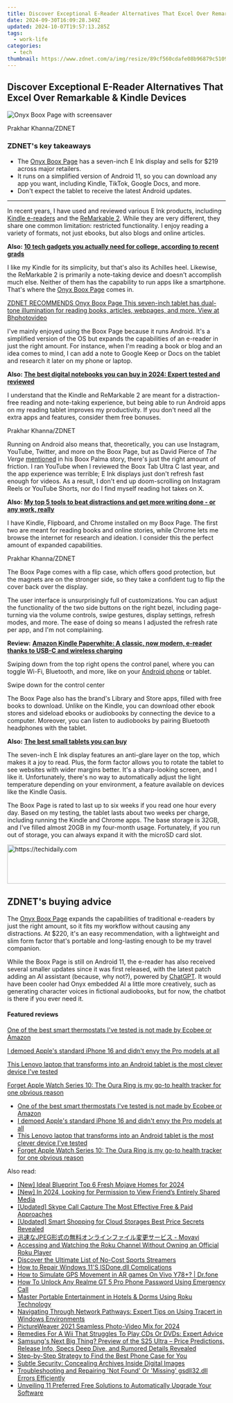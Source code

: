 ```yaml
---
title: Discover Exceptional E-Reader Alternatives That Excel Over Remarkable & Kindle Devices
date: 2024-09-30T16:09:28.349Z
updated: 2024-10-07T19:57:13.285Z
tags:
  - work-life
categories:
  - tech
thumbnail: https://www.zdnet.com/a/img/resize/89cf560cdafe08b96879c5109560e299cda020b5/2024/07/24/ed45b1f6-c71b-43b1-b847-3ede55fdd7e8/onyx-boox-page0724-173930.jpg?width=278&height=156&fit=crop&auto=webp
---
```


## Discover Exceptional E-Reader Alternatives That Excel Over Remarkable & Kindle Devices

![Onyx Boox Page with screensaver](https://www.zdnet.com/a/img/resize/515dc637da453a3473ac3987df2686c84eeeb259/2024/07/24/286eea0f-24fe-4046-a426-2fea6dc28d3b/onyx-boox-page0724-174139.jpg?auto=webp&width=1280)

Prakhar Khanna/ZDNET

### ZDNET's key takeaways

* The [Onyx Boox Page](https://affportal.bhphoto.com/dl/redventures/?s=zd-%5F%5FCOM%5FCLICK%5FID%5F%5F-dtp&u=https%3A%2F%2Fwww.bhphotovideo.com%2Fc%2Fproduct%2F1773405-REG) has a seven-inch E Ink display and sells for $219 across major retailers.
* It runs on a simplified version of Android 11, so you can download any app you want, including Kindle, TikTok, Google Docs, and more.
* Don't expect the tablet to receive the latest Android updates.

---

In recent years, I have used and reviewed various E Ink products, including [Kindle e-readers](https://www.zdnet.com/article/best-kindle/) and the [ReMarkable 2](https://www.zdnet.com/article/remarkable-2-type-folio-keyboard-case/). While they are very different, they share one common limitation: restricted functionality. I enjoy reading a variety of formats, not just ebooks, but also blogs and online articles. 

**Also: [10 tech gadgets you actually need for college, according to recent grads](https://www.zdnet.com/home-and-office/10-tech-gadgets-you-actually-need-for-college-according-to-recent-grads/)**

I like my Kindle for its simplicity, but that's also its Achilles heel. Likewise, the ReMarkable 2 is primarily a note-taking device and doesn't accomplish much else. Neither of them has the capability to run apps like a smartphone. That's where the [Onyx Boox Page](https://affportal.bhphoto.com/dl/redventures/?s=zd-%5F%5FCOM%5FCLICK%5FID%5F%5F-dtp&u=https%3A%2F%2Fwww.bhphotovideo.com%2Fc%2Fproduct%2F1773405-REG) comes in.

[ZDNET RECOMMENDS Onyx Boox Page This seven-inch tablet has dual-tone illumination for reading books, articles, webpages, and more. View at Bhphotovideo](https://affportal.bhphoto.com/dl/redventures/?s=zd-%5F%5FCOM%5FCLICK%5FID%5F%5F-dtp&u=https%3A%2F%2Fwww.bhphotovideo.com%2Fc%2Fproduct%2F1773405-REG%2Fboox%5Fboox%5Fpage%5F7%5Fpage.html)

I've mainly enjoyed using the Boox Page because it runs Android. It's a simplified version of the OS but expands the capabilities of an e-reader in just the right amount. For instance, when I'm reading a book or blog and an idea comes to mind, I can add a note to Google Keep or Docs on the tablet and research it later on my phone or laptop. 

**Also: [The best digital notebooks you can buy in 2024: Expert tested and reviewed](https://www.zdnet.com/article/best-smart-notebook/)**

I understand that the Kindle and ReMarkable 2 are meant for a distraction-free reading and note-taking experience, but being able to run Android apps on my reading tablet improves my productivity. If you don't need all the extra apps and features, consider them free bonuses.

Prakhar Khanna/ZDNET

Running on Android also means that, theoretically, you can use Instagram, YouTube, Twitter, and more on the Boox Page, but as David Pierce of _The Verge_ [mentioned](https://www.theverge.com/24184777/boox-palma-e-ink-smartphone-reader) in his Boox Palma story, there's just the right amount of friction. I ran YouTube when I reviewed the Boox Tab Ultra C last year, and the app experience was terrible; E Ink displays just don't refresh fast enough for videos. As a result, I don't end up doom-scrolling on Instagram Reels or YouTube Shorts, nor do I find myself reading hot takes on X.

**Also: [My top 5 tools to beat distractions and get more writing done - or any work, really](https://www.zdnet.com/home-and-office/work-life/my-top-5-tools-to-beat-distractions-and-get-more-writing-done-or-any-work-really/)**

I have Kindle, Flipboard, and Chrome installed on my Boox Page. The first two are meant for reading books and online stories, while Chrome lets me browse the internet for research and ideation. I consider this the perfect amount of expanded capabilities.

Prakhar Khanna/ZDNET

The Boox Page comes with a flip case, which offers good protection, but the magnets are on the stronger side, so they take a confident tug to flip the cover back over the display.

The user interface is unsurprisingly full of customizations. You can adjust the functionality of the two side buttons on the right bezel, including page-turning via the volume controls, swipe gestures, display settings, refresh modes, and more. The ease of doing so means I adjusted the refresh rate per app, and I'm not complaining.

**Review:** **[Amazon Kindle Paperwhite: A classic, now modern, e-reader thanks to USB-C and wireless charging](https://www.zdnet.com/article/amazon-kindle-paperwhite-2021-review-a-classic-now-modern-e-reader-thanks-to-usb-c-and-wireless-charging/)**

Swiping down from the top right opens the control panel, where you can toggle Wi-Fi, Bluetooth, and more, like on your [Android phone](https://www.zdnet.com/article/best-android-phone/) or tablet.

Swipe down for the control center

The Boox Page also has the brand's Library and Store apps, filled with free books to download. Unlike on the Kindle, you can download other ebook stores and sideload ebooks or audiobooks by connecting the device to a computer. Moreover, you can listen to audiobooks by pairing Bluetooth headphones with the tablet.

**Also:** [**The best small tablets you can buy**](https://www.zdnet.com/article/best-small-tablet/)

The seven-inch E Ink display features an anti-glare layer on the top, which makes it a joy to read. Plus, the form factor allows you to rotate the tablet to see websites with wider margins better. It's a sharp-looking screen, and I like it. Unfortunately, there's no way to automatically adjust the light temperature depending on your environment, a feature available on devices like the Kindle Oasis.

The Boox Page is rated to last up to six weeks if you read one hour every day. Based on my testing, the tablet lasts about two weeks per charge, including running the Kindle and Chrome apps. The base storage is 32GB, and I've filled almost 20GB in my four-month usage. Fortunately, if you run out of storage, you can always expand it with the microSD card slot.

<!-- affiliate ads begin -->
<a href="https://appsumo.8odi.net/c/5597632/2123731/7443" target="_top" id="2123731">
  <img src="//a.impactradius-go.com/display-ad/7443-2123731" border="0" alt="https://techidaily.com" width="728" height="90"/>
</a>
<img height="0" width="0" src="https://appsumo.8odi.net/i/5597632/2123731/7443" style="position:absolute;visibility:hidden;" border="0" />
<!-- affiliate ads end -->

## ZDNET's buying advice

The [Onyx Boox Page](https://affportal.bhphoto.com/dl/redventures/?s=zd-%5F%5FCOM%5FCLICK%5FID%5F%5F-dtp&u=https%3A%2F%2Fwww.bhphotovideo.com%2Fc%2Fproduct%2F1773405-REG%2Fboox%5Fboox%5Fpage%5F7%5Fpage.html) expands the capabilities of traditional e-readers by just the right amount, so it fits my workflow without causing any distractions. At $220, it's an easy recommendation, with a lightweight and slim form factor that's portable and long-lasting enough to be my travel companion.

While the Boox Page is still on Android 11, the e-reader has also received several smaller updates since it was first released, with the latest patch adding an AI assistant (because, why not?), powered by [ChatGPT](https://www.zdnet.com/article/what-is-chatgpt-and-why-does-it-matter-heres-everything-you-need-to-know/). It would have been cooler had Onyx embedded AI a little more creatively, such as generating character voices in fictional audiobooks, but for now, the chatbot is there if you ever need it.

#### Featured reviews

[One of the best smart thermostats I've tested is not made by Ecobee or Amazon](https://www.zdnet.com/article/one-of-the-best-smart-thermostats-ive-tested-is-not-made-by-ecobee-or-amazon/ "One of the best smart thermostats I've tested is not made by Ecobee or Amazon")

[I demoed Apple's standard iPhone 16 and didn't envy the Pro models at all](https://www.zdnet.com/article/i-demoed-apples-standard-iphone-16-and-didnt-envy-the-pro-models-at-all/ "I demoed Apple's standard iPhone 16 and didn't envy the Pro models at all")

[This Lenovo laptop that transforms into an Android tablet is the most clever device I've tested](https://www.zdnet.com/article/i-tested-lenovos-windows-laptop-that-doubles-as-an-android-tablet-and-it-has-so-much-potential/ "This Lenovo laptop that transforms into an Android tablet is the most clever device I've tested")

[Forget Apple Watch Series 10: The Oura Ring is my go-to health tracker for one obvious reason](https://www.zdnet.com/article/forget-apple-watch-series-10-the-oura-ring-is-my-go-to-health-tracker-for-one-obvious-reason/ "Forget Apple Watch Series 10: The Oura Ring is my go-to health tracker for one obvious reason")

* [One of the best smart thermostats I've tested is not made by Ecobee or Amazon](https://www.zdnet.com/article/one-of-the-best-smart-thermostats-ive-tested-is-not-made-by-ecobee-or-amazon/ "One of the best smart thermostats I've tested is not made by Ecobee or Amazon")
* [I demoed Apple's standard iPhone 16 and didn't envy the Pro models at all](https://www.zdnet.com/article/i-demoed-apples-standard-iphone-16-and-didnt-envy-the-pro-models-at-all/ "I demoed Apple's standard iPhone 16 and didn't envy the Pro models at all")
* [This Lenovo laptop that transforms into an Android tablet is the most clever device I've tested](https://www.zdnet.com/article/i-tested-lenovos-windows-laptop-that-doubles-as-an-android-tablet-and-it-has-so-much-potential/ "This Lenovo laptop that transforms into an Android tablet is the most clever device I've tested")
* [Forget Apple Watch Series 10: The Oura Ring is my go-to health tracker for one obvious reason](https://www.zdnet.com/article/forget-apple-watch-series-10-the-oura-ring-is-my-go-to-health-tracker-for-one-obvious-reason/ "Forget Apple Watch Series 10: The Oura Ring is my go-to health tracker for one obvious reason")

<ins class="adsbygoogle"
     style="display:block"
     data-ad-format="autorelaxed"
     data-ad-client="ca-pub-7571918770474297"
     data-ad-slot="1223367746"></ins>

<ins class="adsbygoogle"
     style="display:block"
     data-ad-client="ca-pub-7571918770474297"
     data-ad-slot="8358498916"
     data-ad-format="auto"
     data-full-width-responsive="true"></ins>

<span class="atpl-alsoreadstyle">Also read:</span>
<div><ul>
<li><a href="https://desktop-recording.techidaily.com/new-ideal-blueprint-top-6-fresh-mojave-homes-for-2024/"><u>[New] Ideal Blueprint Top 6 Fresh Mojave Homes for 2024</u></a></li>
<li><a href="https://facebook-videos.techidaily.com/new-in-2024-looking-for-permission-to-view-friends-entirely-shared-media/"><u>[New] In 2024, Looking for Permission to View Friend’s Entirely Shared Media</u></a></li>
<li><a href="https://screen-activity-recording.techidaily.com/updated-skype-call-capture-the-most-effective-free-and-paid-approaches/"><u>[Updated] Skype Call Capture The Most Effective Free & Paid Approaches</u></a></li>
<li><a href="https://extra-approaches.techidaily.com/updated-smart-shopping-for-cloud-storages-best-price-secrets-revealed/"><u>[Updated] Smart Shopping for Cloud Storages Best Price Secrets Revealed</u></a></li>
<li><a href="https://win-howtos.techidaily.com/1726224234804-jpeg-movavi/"><u>迅速なJPEG形式の無料オンラインファイル変更サービス - Movavi</u></a></li>
<li><a href="https://techno-recovery.techidaily.com/accessing-and-watching-the-roku-channel-without-owning-an-official-roku-player/"><u>Accessing and Watching the Roku Channel Without Owning an Official Roku Player</u></a></li>
<li><a href="https://techno-recovery.techidaily.com/discover-the-ultimate-list-of-no-cost-sports-streamers/"><u>Discover the Ultimate List of No-Cost Sports Streamers</u></a></li>
<li><a href="https://win11.techidaily.com/how-to-repair-windows-11s-isdonedll-complications/"><u>How to Repair Windows 11'S ISDone.dll Complications</u></a></li>
<li><a href="https://fake-location.techidaily.com/how-to-simulate-gps-movement-in-ar-games-on-vivo-y78plus-drfone-by-drfone-virtual-android/"><u>How to Simulate GPS Movement in AR games On Vivo Y78+? | Dr.fone</u></a></li>
<li><a href="https://easy-unlock-android.techidaily.com/how-to-unlock-any-realme-gt-5-pro-phone-password-using-emergency-call-by-drfone-android/"><u>How To Unlock Any Realme GT 5 Pro Phone Password Using Emergency Call</u></a></li>
<li><a href="https://techno-recovery.techidaily.com/master-portable-entertainment-in-hotels-and-dorms-using-roku-technology/"><u>Master Portable Entertainment in Hotels & Dorms Using Roku Technology</u></a></li>
<li><a href="https://techno-recovery.techidaily.com/navigating-through-network-pathways-expert-tips-on-using-tracert-in-windows-environments/"><u>Navigating Through Network Pathways: Expert Tips on Using Tracert in Windows Environments</u></a></li>
<li><a href="https://extra-guidance.techidaily.com/pictureweaver-2021-seamless-photo-video-mix-for-2024/"><u>PictureWeaver 2021 Seamless Photo-Video Mix for 2024</u></a></li>
<li><a href="https://techno-recovery.techidaily.com/remedies-for-a-wii-that-struggles-to-play-cds-or-dvds-expert-advice/"><u>Remedies For A Wii That Struggles To Play CDs Or DVDs: Expert Advice</u></a></li>
<li><a href="https://techno-recovery.techidaily.com/samsungs-next-big-thing-preview-of-the-s25-ultra-price-predictions-release-info-specs-deep-dive-and-rumored-details-revealed/"><u>Samsung's Next Big Thing? Preview of the S25 Ultra – Price Predictions, Release Info, Specs Deep Dive, and Rumored Details Revealed</u></a></li>
<li><a href="https://techno-recovery.techidaily.com/step-by-step-strategy-to-find-the-best-phone-case-for-you/"><u>Step-by-Step Strategy to Find the Best Phone Case for You</u></a></li>
<li><a href="https://windows11.techidaily.com/subtle-security-concealing-archives-inside-digital-images/"><u>Subtle Security: Concealing Archives Inside Digital Images</u></a></li>
<li><a href="https://techno-recovery.techidaily.com/troubleshooting-and-repairing-not-found-or-missing-gsdll32dll-errors-efficiently/"><u>Troubleshooting and Repairing 'Not Found' Or 'Missing' gsdll32.dll Errors Efficiently</u></a></li>
<li><a href="https://techno-recovery.techidaily.com/unveiling-11-preferred-free-solutions-to-automatically-upgrade-your-software/"><u>Unveiling 11 Preferred Free Solutions to Automatically Upgrade Your Software</u></a></li>
</ul></div>

